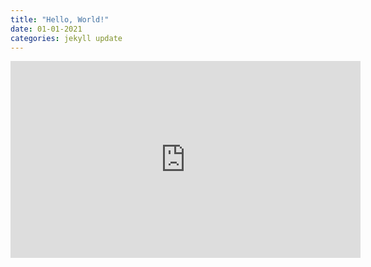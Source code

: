 ```yaml
---
title: "Hello, World!"
date: 01-01-2021
categories: jekyll update
---
```


<iframe width="560" height="315" src="https://www.youtube.com/embed/DWuAn6C8Mfc" frameborder="0" allow="accelerometer; autoplay; clipboard-write; encrypted-media; gyroscope; picture-in-picture" allowfullscreen></iframe>
